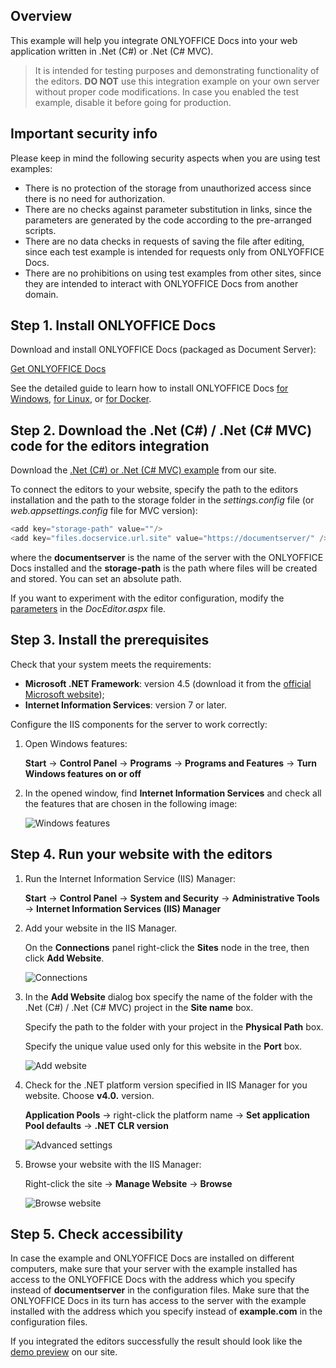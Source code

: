 ## Overview

This example will help you integrate ONLYOFFICE Docs into your web application written in .Net (C#) or .Net (C# MVC).

> It is intended for testing purposes and demonstrating functionality of the editors. **DO NOT** use this integration example on your own server without proper code modifications. In case you enabled the test example, disable it before going for production.

## Important security info

Please keep in mind the following security aspects when you are using test examples:

* There is no protection of the storage from unauthorized access since there is no need for authorization.
* There are no checks against parameter substitution in links, since the parameters are generated by the code according to the pre-arranged scripts.
* There are no data checks in requests of saving the file after editing, since each test example is intended for requests only from ONLYOFFICE Docs.
* There are no prohibitions on using test examples from other sites, since they are intended to interact with ONLYOFFICE Docs from another domain.

## Step 1. Install ONLYOFFICE Docs

Download and install ONLYOFFICE Docs (packaged as Document Server):

[Get ONLYOFFICE Docs](https://www.onlyoffice.com/download-docs.aspx?from=api#docs-developer)

See the detailed guide to learn how to install ONLYOFFICE Docs [for Windows](https://helpcenter.onlyoffice.com/installation/docs-developer-install-windows.aspx?from=api_csharp_example), [for Linux](https://helpcenter.onlyoffice.com/installation/docs-developer-install-ubuntu.aspx?from=api_csharp_example), or [for Docker](https://helpcenter.onlyoffice.com/server/developer-edition/docker/docker-installation.aspx?from=api_csharp_example).

## Step 2. Download the .Net (C#) / .Net (C# MVC) code for the editors integration

Download the [.Net (C#) or .Net (C# MVC) example](../index.md) from our site.

To connect the editors to your website, specify the path to the editors installation and the path to the storage folder in the *settings.config* file (or *web.appsettings.config* file for MVC version):

``` csharp
<add key="storage-path" value=""/>
<add key="files.docservice.url.site" value="https://documentserver/" />
```

where the **documentserver** is the name of the server with the ONLYOFFICE Docs installed and the **storage-path** is the path where files will be created and stored. You can set an absolute path.

If you want to experiment with the editor configuration, modify the [parameters](../../../Usage%20API/Advanced%20parameters/index.md) in the *DocEditor.aspx* file.

## Step 3. Install the prerequisites

Check that your system meets the requirements:

* **Microsoft .NET Framework**: version 4.5 (download it from the [official Microsoft website](https://www.microsoft.com/en-US/download/details.aspx?id=30653));
* **Internet Information Services**: version 7 or later.

Configure the IIS components for the server to work correctly:

1. Open Windows features:

   **Start** -> **Control Panel** -> **Programs** -> **Programs and Features** -> **Turn Windows features on or off**

2. In the opened window, find **Internet Information Services** and check all the features that are chosen in the following image:

   ![Windows features](/csharp/server-components.png)

## Step 4. Run your website with the editors

1. Run the Internet Information Service (IIS) Manager:

   **Start** -> **Control Panel** -> **System and Security** -> **Administrative Tools** -> **Internet Information Services (IIS) Manager**

2. Add your website in the IIS Manager.

   On the **Connections** panel right-click the **Sites** node in the tree, then click **Add Website**.

   ![Connections](/csharp/add.png)

3. In the **Add Website** dialog box specify the name of the folder with the .Net (C#) / .Net (C# MVC) project in the **Site name** box.

   Specify the path to the folder with your project in the **Physical Path** box.

   Specify the unique value used only for this website in the **Port** box.

   ![Add website](/csharp/sitename.png)

4. Check for the .NET platform version specified in IIS Manager for you website. Choose **v4.0.** version.

   **Application Pools** -> right-click the platform name -> **Set application Pool defaults** -> **.NET CLR version**

   ![Advanced settings](/csharp/platform.png)

5. Browse your website with the IIS Manager:

   Right-click the site -> **Manage Website** -> **Browse**

   ![Browse website](/csharp/browse.png)

## Step 5. Check accessibility

In case the example and ONLYOFFICE Docs are installed on different computers, make sure that your server with the example installed has access to the ONLYOFFICE Docs with the address which you specify instead of **documentserver** in the configuration files. Make sure that the ONLYOFFICE Docs in its turn has access to the server with the example installed with the address which you specify instead of **example.com** in the configuration files.

If you integrated the editors successfully the result should look like the [demo preview](../index.md#DemoPreview) on our site.
